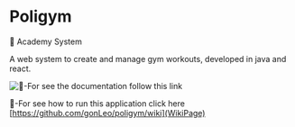 # Poligym
💪 Academy System

A web system to create and manage gym workouts, developed in java and react.

![📖-For see the documentation follow this link](https://github.com/gonLeo/poligym/wiki)

🚀-For see how to run this application click here [https://github.com/gonLeo/poligym/wiki](WikiPage)
